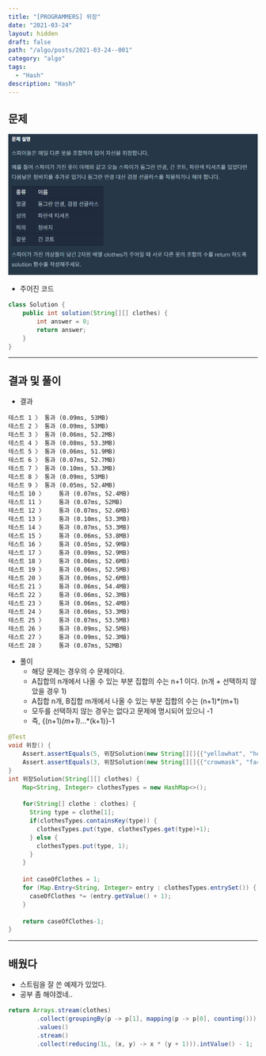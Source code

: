 ```yaml
---
title: "[PROGRAMMERS] 위장"
date: "2021-03-24"
layout: hidden
draft: false
path: "/algo/posts/2021-03-24--001"
category: "algo"
tags:
  - "Hash"
description: "Hash"
---
```


## 문제

![](./001-01.PNG)

- 주어진 코드

```java
class Solution {
    public int solution(String[][] clothes) {
        int answer = 0;
        return answer;
    }
}
```

---

## 결과 및 풀이
- 결과 

```
테스트 1 〉	통과 (0.09ms, 53MB)
테스트 2 〉	통과 (0.09ms, 53MB)
테스트 3 〉	통과 (0.06ms, 52.2MB)
테스트 4 〉	통과 (0.08ms, 53.3MB)
테스트 5 〉	통과 (0.06ms, 51.9MB)
테스트 6 〉	통과 (0.07ms, 52.7MB)
테스트 7 〉	통과 (0.10ms, 53.3MB)
테스트 8 〉	통과 (0.09ms, 53MB)
테스트 9 〉	통과 (0.05ms, 52.4MB)
테스트 10 〉	통과 (0.07ms, 52.4MB)
테스트 11 〉	통과 (0.07ms, 52MB)
테스트 12 〉	통과 (0.07ms, 52.6MB)
테스트 13 〉	통과 (0.10ms, 53.3MB)
테스트 14 〉	통과 (0.07ms, 53.3MB)
테스트 15 〉	통과 (0.06ms, 53.8MB)
테스트 16 〉	통과 (0.05ms, 52.9MB)
테스트 17 〉	통과 (0.09ms, 52.9MB)
테스트 18 〉	통과 (0.06ms, 52.6MB)
테스트 19 〉	통과 (0.06ms, 52.5MB)
테스트 20 〉	통과 (0.06ms, 52.6MB)
테스트 21 〉	통과 (0.06ms, 54.4MB)
테스트 22 〉	통과 (0.06ms, 52.3MB)
테스트 23 〉	통과 (0.06ms, 52.4MB)
테스트 24 〉	통과 (0.06ms, 53.3MB)
테스트 25 〉	통과 (0.07ms, 53.5MB)
테스트 26 〉	통과 (0.09ms, 52.5MB)
테스트 27 〉	통과 (0.09ms, 52.3MB)
테스트 28 〉	통과 (0.07ms, 52MB)
```

- 풀이
    - 해당 문제는 경우의 수 문제이다.
    - A집합의 n개에서 나올 수 있는 부분 집합의 수는 n+1 이다. (n개 + 선택하지 않았을 경우 1)
    - A집합 n개, B집합 m개에서 나올 수 있는 부분 집합의 수는 (n+1)*(m+1)
    - 모두를 선택하지 않는 경우는 없다고 문제에 명시되어 있으니 -1
    - 즉, {(n+1)*(m+1)*...*(k+1)}-1
       
```java
@Test
void 위장() {
    Assert.assertEquals(5, 위장Solution(new String[][]{{"yellowhat", "headgear"}, {"bluesunglasses", "eyewear"}, {"green_turban", "headgear"}}));
    Assert.assertEquals(3, 위장Solution(new String[][]{{"crowmask", "face"}, {"bluesunglasses", "face"}, {"smoky_makeup", "face"}}));
}
int 위장Solution(String[][] clothes) {
    Map<String, Integer> clothesTypes = new HashMap<>();
    
    for(String[] clothe : clothes) {
      String type = clothe[1];
      if(clothesTypes.containsKey(type)) {
        clothesTypes.put(type, clothesTypes.get(type)+1);
      } else {
        clothesTypes.put(type, 1);
      }
    }
    
    int caseOfClothes = 1;
    for (Map.Entry<String, Integer> entry : clothesTypes.entrySet()) {
      caseOfClothes *= (entry.getValue() + 1);
    }
    
    return caseOfClothes-1;
}
```

---

## 배웠다
- 스트림을 잘 쓴 예제가 있었다.
- 공부 좀 해야겠네..

```java
return Arrays.stream(clothes)
        .collect(groupingBy(p -> p[1], mapping(p -> p[0], counting())))
        .values()
        .stream()
        .collect(reducing(1L, (x, y) -> x * (y + 1))).intValue() - 1;
```
